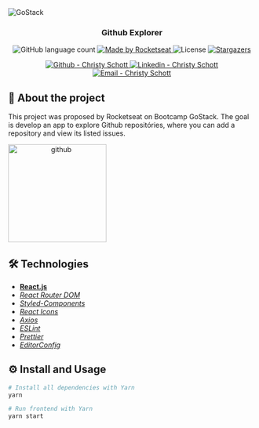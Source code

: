<img alt="GoStack" src="https://storage.googleapis.com/golden-wind/bootcamp-gostack/header-desafios-new.png" />

<h3 align="center">
  Github Explorer
</h3>

<p align="center">
  <img alt="GitHub language count" src="https://img.shields.io/github/languages/count/ChristySchott/gostack-github-explorer?color=%2304D361">

  <a href="https://rocketseat.com.br">
    <img alt="Made by Rocketseat" src="https://img.shields.io/badge/made%20by-Christy-%2304D361">
  </a>

  <img alt="License" src="https://img.shields.io/badge/license-MIT-%2304D361">

  <a href="https://github.com/ChristySchott/gostack-github-explorer/stargazers">
    <img alt="Stargazers" src="https://img.shields.io/github/stars/ChristySchott/gostack-github-explorer?style=social">
  </a>
</p>

<p align="center">
  <a href="https://github.com/ChristySchott" target="_blank" >
    <img alt="Github - Christy Schott" src="https://img.shields.io/badge/Github--%23F8952D?style=social&logo=github">
  </a>
  <a href="https://www.linkedin.com/in/christy-hauschild/" target="_blank" >
    <img alt="Linkedin - Christy Schott" src="https://img.shields.io/badge/Linkedin--%23F8952D?style=social&logo=linkedin">
  </a>
  <a href="mailto:christyhauschild@gmail.com" target="_blank" >
    <img alt="Email - Christy Schott" src="https://img.shields.io/badge/Email--%23F8952D?style=social&logo=gmail">
  </a>

</p>

## :rocket: About the project

This project was proposed by Rocketseat on Bootcamp GoStack. The goal is develop an app to explore Github repositóries, where you can add a repository and view its listed issues.

<a align="center" href="https://githubexp.netlify.app/" target="_blank" style="width: 200px;">
  <img alt="github" style="width: 200px;" src="https://user-images.githubusercontent.com/34657005/82603591-50fffd00-9b89-11ea-8c40-86000830e4ae.gif"/>
</a>

## 🛠 Technologies
- **[React.js](https://reactjs.org/)**
- *[React Router DOM](https://reacttraining.com/react-router/web/guides/quick-start)*
- *[Styled-Components](https://styled-components.com/)*
- *[React Icons](https://react-icons.netlify.com/#/)*
- *[Axios](https://nodemon.io/)*
- *[ESLint](https://eslint.org/)*
- *[Prettier](https://prettier.io/)*
- *[EditorConfig](https://editorconfig.org/)*

## ⚙️ Install and Usage

```sh
# Install all dependencies with Yarn
yarn

# Run frontend with Yarn
yarn start
```
